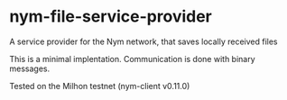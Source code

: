 # nym-file-service-provider
A service provider for the Nym network, that saves locally received files 

This is a minimal implentation. Communication is done with binary messages.

Tested on the Milhon testnet (nym-client v0.11.0)
